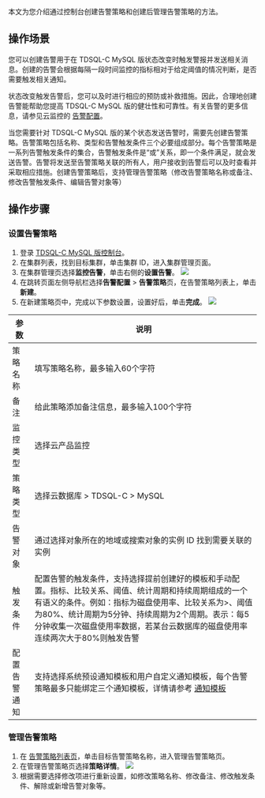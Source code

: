 本文为您介绍通过控制台创建告警策略和创建后管理告警策略的方法。

## 操作场景
您可以创建告警用于在 TDSQL-C MySQL 版状态改变时触发警报并发送相关消息。创建的告警会根据每隔一段时间监控的指标相对于给定阈值的情况判断，是否需要触发相关通知。

状态改变触发告警后，您可以及时进行相应的预防或补救措施。因此，合理地创建告警能帮助您提高 TDSQL-C MySQL 版的健壮性和可靠性。有关告警的更多信息，请参见云监控的 [告警配置](https://cloud.tencent.com/document/product/248/50398)。

当您需要针对 TDSQL-C MySQL 版的某个状态发送告警时，需要先创建告警策略。告警策略包括名称、类型和告警触发条件三个必要组成部分。每个告警策略是一系列告警触发条件的集合，告警触发条件是“或”关系，即一个条件满足，就会发送告警。告警将发送至告警策略关联的所有人，用户接收到告警后可以及时查看并采取相应措施。创建告警策略后，支持管理告警策略（修改告警策略名称或备注、修改告警触发条件、编辑告警对象等）

## 操作步骤
### 设置告警策略
1. 登录 [TDSQL-C MySQL 版控制台](https://console.cloud.tencent.com/cynosdb)。
2. 在集群列表，找到目标集群，单击集群 ID，进入集群管理页面。
3. 在集群管理页选择**监控告警**，单击右侧的**设置告警**。
![](https://qcloudimg.tencent-cloud.cn/raw/6d1cfc37942bcb3e196d611f62de2429.png)
4. 在跳转页面左侧导航栏选择**告警配置** > **告警策略**页，在告警策略列表上，单击**新建**。
5. 在新建策略页中，完成以下参数设置，设置好后，单击**完成**。
![](https://main.qcloudimg.com/raw/b0ec4a23593a3f716e516a7bb4c60b04.png)
<table>
<thead><tr><th>参数</th><th>说明</th></tr></thead>
<tbody><tr>
<td>策略名称</td>
<td>填写策略名称，最多输入60个字符</td></tr>
<tr>
<td>备注</td>
<td>给此策略添加备注信息，最多输入100个字符</td></tr>
<tr>
<td>监控类型</td>
<td>选择云产品监控</td></tr>
<tr>
<td>策略类型</td>
<td>选择云数据库 &gt; TDSQL-C &gt; MySQL</td></tr>
<tr>
<td>告警对象</td>
<td>通过选择对象所在的地域或搜索对象的实例 ID 找到需要关联的实例</td></tr>
<tr>
<td>触发条件</td>
<td>配置告警的触发条件，支持选择提前创建好的模板和手动配置。指标、比较关系、阈值、统计周期和持续周期组成的一个有语义的条件。例如：指标为磁盘使用率、比较关系为&gt;、阈值为80%、统计周期为5分钟、持续周期为2个周期。表示：每5分钟收集一次磁盘使用率数据，若某台云数据库的磁盘使用率连续两次大于80%则触发告警</td></tr>
<tr>
<td>配置告警通知</td>
<td>支持选择系统预设通知模板和用户自定义通知模板，每个告警策略最多只能绑定三个通知模板，详情请参考 <a href="https://cloud.tencent.com/document/product/248/50404">通知模板</a></td></tr>
</tbody></table>


### 管理告警策略
1. 在 [告警策略列表页](https://console.cloud.tencent.com/monitor/alarm2/policy)，单击目标告警策略名称，进入管理告警策略页。
2. 在管理告警策略页选择**策略详情**。
![](https://qcloudimg.tencent-cloud.cn/raw/823c9aefbca60174fe5523322d07240a.png)
3. 根据需要选择修改项进行重新设置，如修改策略名称、修改备注、修改触发条件、解除或新增告警对象等。
